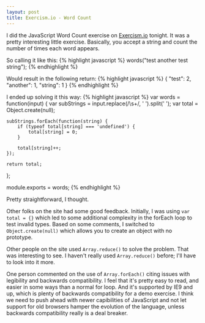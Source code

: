 ```yaml
---
layout: post
title: Exercism.io - Word Count
---
```


I did the JavaScript Word Count exercise on [Exercism.io](http://exercism.io) tonight.  It was a pretty interesting
little exercise.  Basically, you accept a string and count the number of times each word appears.

So calling it like this:
{% highlight javascript %}
words("test another test string");
{% endhighlight %}

Would result in the following return:
{% highlight javascript %}
{ "test": 2, "another": 1, "string": 1 }
{% endhighlight %}

I ended up solving it this way:
{% highlight javascript %}
var words = function(input) {
    var subStrings = input.replace(/\s+/, ' ').split(' ');
    var total = Object.create(null);

    subStrings.forEach(function(string) {
        if (typeof total[string] === 'undefined') {
            total[string] = 0;
        }

        total[string]++;
    });

    return total;
};

module.exports = words;
{% endhighlight %}

Pretty straightforward, I thought.

Other folks on the site had some good feedback.  Initially, I was using `var total = {}` which led to some additional
complexity in the forEach loop to test invalid types.  Based on some comments, I switched to `Object.create(null)` which
allows you to create an object with no prototype.

Other people on the site used `Array.reduce()` to solve the problem.  That was interesting to see.  I haven't really used
`Array.reduce()` before; I'll have to look into it more.

One person commented on the use of `Array.forEach()` citing issues with legibility and backwards compatibility.  I feel
that it's pretty easy to read, and easier in some ways than a normal for loop.  And it's supported by IE9 and up, which
is plenty of backwards compatibility for a demo exercise.  I think we need to push ahead with newer capibilities of JavaScript
and not let support for old browsers hamper the evolution of the language, unless backwards compatibility really is a 
deal breaker.